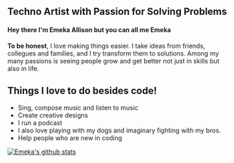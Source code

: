 ## Techno Artist with Passion for Solving Problems

#### Hey there I'm Emeka Allison but you can all me Emeka
**To be honest**, I love making things easier. I take ideas from friends, collegues and families, and I try transform them to solutions. Among my many passions is seeing people grow and get better not just in skills but also in life.

## Things I love to do besides code!

  - Sing, compose music and listen to music
  - Create creative designs
  - I run a podcast
  - I also love playing with my dogs and imaginary fighting with my bros.
  - Help people who are new in coding
  
  [![Emeka's github stats](https://github-readme-stats.vercel.app/api?username=Aliemeka&count_private=true&show_icons=true&theme=gotham)](https://github.com/murewaashiru/github-readme-stats)

